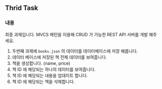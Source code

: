 ## Thrid Task

### 내용
최종 과제입니다. MVCS 패턴을 이용해 CRUD 가 가능한 REST API 서버를 개발 해주세요.

1. 두번째 과제에 `books.json` 의 데이터를 데이터베이스에 저장 해봅니다. 
2. 데이터 베이스에 저장된 책 전체 데이터를 보여줍니다.
3. 책을 생성합니다. (name, price)
4. 책 ID 에 해당되는 하나의 데이터를 보여줍니다.
5. 책 ID 에 해당되는 내용을 업데이트 합니다.
6. 책 ID 에 해당되는 책을 삭제합니다.